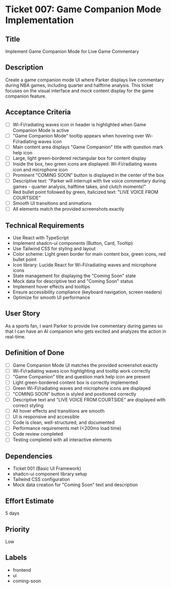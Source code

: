 # Ticket 007: Game Companion Mode Implementation

## Title
Implement Game Companion Mode for Live Game Commentary

## Description
Create a game companion mode UI where Parker displays live commentary during NBA games, including quarter and halftime analysis. This ticket focuses on the visual interface and mock content display for the game companion feature.

## Acceptance Criteria
- [ ] Wi-Fi/radiating waves icon in header is highlighted when Game Companion Mode is active
- [ ] "Game Companion Mode" tooltip appears when hovering over Wi-Fi/radiating waves icon
- [ ] Main content area displays "Game Companion" title with question mark help icon
- [ ] Large, light green-bordered rectangular box for content display
- [ ] Inside the box, two green icons are displayed: Wi-Fi/radiating waves icon and microphone icon
- [ ] Prominent "COMING SOON" button is displayed in the center of the box
- [ ] Descriptive text: "Parker will interrupt with live voice commentary during games - quarter analysis, halftime takes, and clutch moments!"
- [ ] Red bullet point followed by green, italicized text: "LIVE VOICE FROM COURTSIDE"
- [ ] Smooth UI transitions and animations
- [ ] All elements match the provided screenshots exactly

## Technical Requirements
- Use React with TypeScript
- Implement shadcn-ui components (Button, Card, Tooltip)
- Use Tailwind CSS for styling and layout
- Color scheme: Light green border for main content box, green icons, red bullet point
- Icon library: Lucide React for Wi-Fi/radiating waves and microphone icons
- State management for displaying the "Coming Soon" state
- Mock data for descriptive text and "Coming Soon" status
- Implement hover effects and tooltips
- Ensure accessibility compliance (keyboard navigation, screen readers)
- Optimize for smooth UI performance

## User Story
As a sports fan, I want Parker to provide live commentary during games so that I can have an AI companion who gets excited and analyzes the action in real-time.

## Definition of Done
- [ ] Game Companion Mode UI matches the provided screenshot exactly
- [ ] Wi-Fi/radiating waves icon highlighting and tooltip work correctly
- [ ] "Game Companion" title and question mark help icon are present
- [ ] Light green-bordered content box is correctly implemented
- [ ] Green Wi-Fi/radiating waves and microphone icons are displayed
- [ ] "COMING SOON" button is styled and positioned correctly
- [ ] Descriptive text and "LIVE VOICE FROM COURTSIDE" are displayed with correct styling
- [ ] All hover effects and transitions are smooth
- [ ] UI is responsive and accessible
- [ ] Code is clean, well-structured, and documented
- [ ] Performance requirements met (<200ms load time)
- [ ] Code review completed
- [ ] Testing completed with all interactive elements

## Dependencies
- Ticket 001 (Basic UI Framework)
- shadcn-ui component library setup
- Tailwind CSS configuration
- Mock data creation for "Coming Soon" text and description

## Effort Estimate
5 days

## Priority
Low

## Labels
- frontend
- ui
- coming-soon
